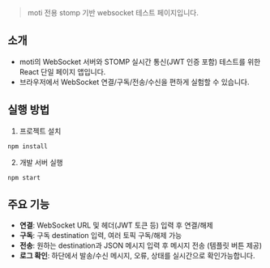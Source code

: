 > moti 전용 stomp 기반 websocket 테스트 페이지입니다.

## 소개
- moti의 WebSocket 서버와 STOMP 실시간 통신(JWT 인증 포함) 테스트를 위한 React 단일 페이지 앱입니다.
- 브라우저에서 WebSocket 연결/구독/전송/수신을 편하게 실험할 수 있습니다.


## 실행 방법
1. 프로젝트 설치
```
npm install
```

2. 개발 서버 실행  
```
npm start
```

## 주요 기능
- **연결**: WebSocket URL 및 헤더(JWT 토큰 등) 입력 후 연결/해제
- **구독**: 구독 destination 입력, 여러 토픽 구독/해제 가능
- **전송**: 원하는 destination과 JSON 메시지 입력 후 메시지 전송 (템플릿 버튼 제공)
- **로그 확인**: 하단에서 발송/수신 메시지, 오류, 상태를 실시간으로 확인가능합니다.
